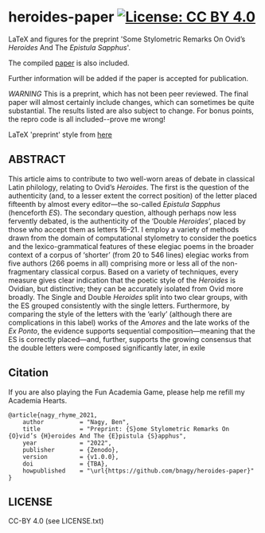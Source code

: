 # heroides-paper [![License: CC BY 4.0](https://img.shields.io/badge/License-CC%20BY%204.0-lightgrey.svg)](https://creativecommons.org/licenses/by/4.0/)

LaTeX and figures for the preprint 'Some Stylometric Remarks On Ovid’s _Heroides_ And The _Epistula Sapphus_'.

The compiled [paper](paper/es.pdf) is also included.

Further information will be added if the paper is accepted for publication.

*WARNING* This is a preprint, which has not been peer reviewed. The final paper will almost certainly include changes, which can sometimes be quite substantial. The results listed are also subject to change. For bonus points, the repro code is all included--prove me wrong!

LaTeX 'preprint' style from [here](https://github.com/brenhinkeller/preprint-template.tex)

## ABSTRACT

This article aims to contribute to two well-worn areas of debate in classical Latin philology, relating to Ovid’s _Heroides_. The first is the question of the authenticity (and, to a lesser extent the correct position) of the letter placed fifteenth by almost every editor—the so-called _Epistula Sapphus_ (henceforth _ES_). The secondary question, although perhaps now less fervently debated, is the authenticity of the ‘Double _Heroides_’, placed by those who accept them as letters 16–21. I employ a variety of methods drawn from the domain of computational stylometry to consider the poetics and the lexico-grammatical features of these elegiac poems in the broader context of a corpus of ‘shorter’ (from 20 to 546 lines) elegiac works from five authors (266 poems in all) comprising more or less all of the non-fragmentary classical corpus. Based on a variety of techniques, every measure gives clear indication that the poetic style of the _Heroides_ is Ovidian, but distinctive; they can be accurately isolated from Ovid more broadly. The Single and Double _Heroides_ split into two clear groups, with the ES grouped consistently with the single letters. Furthermore, by comparing the style of the letters with the ‘early’ (although there are complications in this label) works of the _Amores_ and the late works of the _Ex Ponto_, the evidence supports sequential composition—meaning that the ES is correctly placed—and, further, supports the growing consensus that the double letters were composed significantly later, in exile

## Citation

If you are also playing the Fun Academia Game, please help me refill my Academia Hearts.

```
@article{nagy_rhyme_2021,
    author          = "Nagy, Ben",
    title           = "Preprint: {S}ome Stylometric Remarks On {O}vid’s {H}eroides And The {E}pistula {S}apphus",
    year            = "2022",
    publisher       = {Zenodo},
    version         = {v1.0.0},
    doi             = {TBA},
    howpublished    = "\url{https://github.com/bnagy/heroides-paper}"
}
```

## LICENSE

CC-BY 4.0 (see LICENSE.txt)
